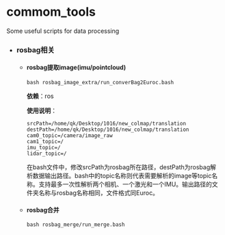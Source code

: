 # commom_tools
Some useful scripts for data processing

- ### rosbag相关

  - #### **rosbag提取image(imu/pointcloud)**

    ```shell
    bash rosbag_image_extra/run_converBag2Euroc.bash
    ```

    **依赖**：ros

    **使用说明**：

    ```
    srcPath=/home/qk/Desktop/1016/new_colmap/translation
    destPath=/home/qk/Desktop/1016/new_colmap/translation
    cam0_topic=/camera/image_raw
    cam1_topic=/
    imu_topic=/
    lidar_topic=/
    ```

    ​	在bash文件中，修改srcPath为rosbag所在路径，destPath为rosbag解析数据输出路径。bash中的topic名称则代表需要解析的image等topic名称。支持最多一次性解析两个相机、一个激光和一个IMU。输出路径的文件夹名称与rosbag名称相同，文件格式同Euroc。

  - #### rosbag合并

    ```
    bash rosbag_merge/run_merge.bash
    ```

    

